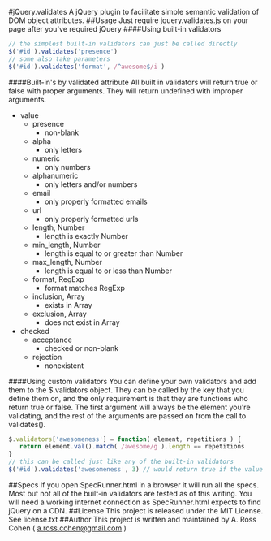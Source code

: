 #jQuery.validates
A jQuery plugin to facilitate simple semantic validation of DOM object attributes.
##Usage
Just require jquery.validates.js on your page after you've required jQuery
####Using built-in validators
``` javascript
// the simplest built-in validators can just be called directly
$('#id').validates('presence')
// some also take parameters
$('#id').validates('format', /^awesome$/i )
```
####Built-in's by validated attribute
All built in validators will return true or false with proper arguments. They will return undefined with improper arguments.
- value
    - presence
        * non-blank
    - alpha
        * only letters
    - numeric
        * only numbers
    - alphanumeric
        * only letters and/or numbers
    - email
        * only properly formatted emails
    - url
        * only properly formatted urls
    - length, Number
        * length is exactly Number
    - min_length, Number
        * length is equal to or greater than Number
    - max_length, Number
        * length is equal to or less than Number
    - format, RegExp
        * format matches RegExp
    - inclusion, Array
        * exists in Array
    - exclusion, Array
        * does not exist in Array
- checked
    - acceptance
        * checked or non-blank
    - rejection
        * nonexistent

####Using custom validators
You can define your own validators and add them to the $.validators object. They can be called by the key that you define them on, and the only requirement is that they are functions who return true or false. The first argument will always be the element you're validating, and the rest of the arguments are passed on from the call to validates().
```javascript
$.validators['awesomeness'] = function( element, repetitions ) {
   return element.val().match( /awesome/g ).length == repetitions
}
// this can be called just like any of the built-in validators
$('#id').validates('awesomeness', 3) // would return true if the value was "awesome awesome awesome"
```
##Specs
If you open SpecRunner.html in a browser it will run all the specs. Most but not all of the built-in validators are tested as of this writing. You will need a working internet connection as SpecRunner.html expects to find jQuery on a CDN.
##License
This project is released under the MIT License. See license.txt
##Author
This project is written and maintained by A. Ross Cohen ( a.ross.cohen@gmail.com )
